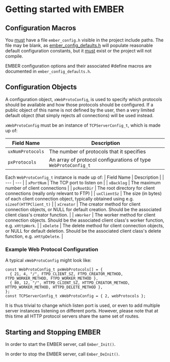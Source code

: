 # Getting started with EMBER

## Configuration Macros

You <ins>must</ins> have a file `ember_config.h` visible in the project include paths. The file may be blank, as [ember_config_defaults.h](inc/ember_config_defaults.h) will populate reasonable default configuration constants, but it <ins>must</ins> exist or the project will not compile.

EMBER configuration options and their associated #define macros are documented in `ember_config_defaults.h`.

## Configuration Objects

A configuration object, `xWebProtoConfig`, is used to specify which protocols should be available and how those protocols should be configured. If a public object of this name is not defined by the user, then a very limited default object (that simply rejects all connections) will be used instead.

`xWebProtoConfig` must be an instance of `TCPServerConfig_t`, which is made up of:

| Field Name | Description |
| --- | --- |
| `uxNumProtocols` | The number of protocols that it specifies |
| `pxProtocols` | An array of protocol configurations of type `WebProtoConfig_t` |

Each `WebProtoConfig_t` instance is made up of:
| Field Name | Description |
| --- | --- |
| `xPortNum` | The TCP port to listen on |
| `xBacklog` | The maximum number of client connections |
| `pcRootDir` | The root directory for client connections (really only relevant to FTP) |
| `uxClientSz` | The size (in bytes) of each client connection object, typically obtained using e.g. `sizeof(HTTPClient_t)` |
| `xCreator` | The creator method for client connection objects, or NULL for default creation. Should be the associated client class's creator function. |
| `xWorker` | The worker method for client connection objects. Should be the associated client class's worker function, e.g. `xHttpWork`. |
| `xDelete` | The delete method for client connection objects, or NULL for default deletion. Should be the associated client class's delete function, e.g. `xHttpDelete`. |

### Example Web Protocol Configuration

A typical `xWebProtoConfig` might look like:
```
const WebProtoConfig_t pxWebProtocols[] = {
  { 21, 4, "/", FTPD_CLIENT_SZ, FTPD_CREATOR_METHOD, FTPD_WORKER_METHOD, FTPD_WORKER_METHOD },
  { 80, 12, "/", HTTPD_CLIENT_SZ, HTTPD_CREATOR_METHOD, HTTPD_WORKER_METHOD, HTTPD_DELETE_METHOD },
};
const TCPServerConfig_t xWebProtoConfig = { 2, webProtocols };

```

It is thus trivial to change which listen port is used, or even to add multiple server instances listening on different ports.  However, please note that at this time all HTTP protocol servers share the same set of routes.

## Starting and Stopping EMBER

In order to start the EMBER server, call `Ember_Init()`.

In order to stop the EMBER server, call `Ember_DeInit()`.
